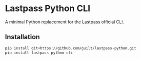 # Lastpass Python CLI

A minimal Python replacement for the Lastpass official CLI.

## Installation

```bash
pip install git+https://github.com/guilt/lastpass-python.git
pip install lastpass-python-cli
```
